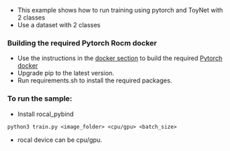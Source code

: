 * This example shows how to run training using pytorch and ToyNet with 2 classes
* Use a dataset with 2 classes

### Building the required Pytorch Rocm docker
* Use the instructions in the [docker section](https://github.com/ROCm/rocAL/docker) to build the required [Pytorch docker](https://github.com/ROCm/rocAL/docker/rocal-with-pytorch.dockerfile)
* Upgrade pip to the latest version.
* Run requirements.sh to install the required packages.

### To run the sample:
* Install rocal_pybind

```
python3 train.py <image_folder> <cpu/gpu> <batch_size>
```
* rocal device can be cpu/gpu.
